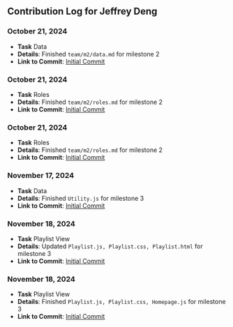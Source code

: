 ## Contribution Log for Jeffrey Deng

### October 21, 2024

- **Task** Data
- **Details**: Finished `team/m2/data.md` for milestone 2
- **Link to Commit**: [Initial Commit](https://github.com/johncle/CS326Team7/commit/77e66dcd282025d7128ca9f0e408ac1ad27d6bb7)

### October 21, 2024

- **Task** Roles
- **Details**: Finished `team/m2/roles.md` for milestone 2
- **Link to Commit**: [Initial Commit](https://github.com/johncle/CS326Team7/commit/d277b30b7f3049924648015d8f6586fce3c8d9fc)

### October 21, 2024

- **Task** Roles
- **Details**: Finished `team/m2/roles.md` for milestone 2
- **Link to Commit**: [Initial Commit](https://github.com/johncle/CS326Team7/commit/9144d9703d3ebeb0aedfcf54a03cad10d4a43171)

### November 17, 2024

- **Task** Data
- **Details**: Finished `Utility.js` for milestone 3
- **Link to Commit**: [Initial Commit](https://github.com/johncle/CS326Team7/commit/8219eaabb79834100455fae27dc43d6ec1ad0e51)

### November 18, 2024

- **Task** Playlist View
- **Details**: Updated `Playlist.js, Playlist.css, Playlist.html` for milestone 3
- **Link to Commit**: [Initial Commit](https://github.com/johncle/CS326Team7/commit/f2e435e005954697278a6a77a2bff939057a349a)

### November 18, 2024

- **Task** Playlist View
- **Details**: Finished `Playlist.js, Playlist.css, Homepage.js` for milestone 3
- **Link to Commit**: [Initial Commit](https://github.com/johncle/CS326Team7/commit/cdd7ecfd6beaefdd433176b0dd14657b73565b79)
